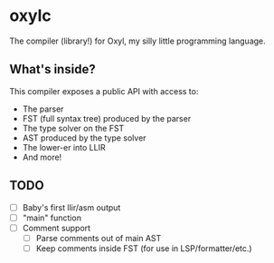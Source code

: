 # oxylc

The compiler (library!) for Oxyl, my silly little programming language.

## What's inside?

This compiler exposes a public API with access to:

- The parser
- FST (full syntax tree) produced by the parser
- The type solver on the FST
- AST produced by the type solver
- The lower-er into LLIR
- And more!

## TODO

- [ ] Baby's first llir/asm output
- [ ] "main" function
- [ ] Comment support
  - [ ] Parse comments out of main AST
  - [ ] Keep comments inside FST (for use in LSP/formatter/etc.)
